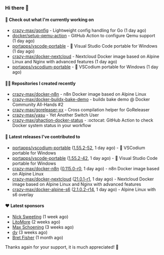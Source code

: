 ### Hi there 👋

#### 👷 Check out what I'm currently working on

- [crazy-max/gonfig](https://github.com/crazy-max/gonfig) - Lightweight config handling for Go (1 day ago)
- [docker/setup-qemu-action](https://github.com/docker/setup-qemu-action) - GitHub Action to configure Qemu support (1 day ago)
- [portapps/vscode-portable](https://github.com/portapps/vscode-portable) - 🚀 Visual Studio Code portable for Windows (1 day ago)
- [crazy-max/docker-nextcloud](https://github.com/crazy-max/docker-nextcloud) - Nextcloud Docker image based on Alpine Linux and Nginx with advanced features (1 day ago)
- [portapps/vscodium-portable](https://github.com/portapps/vscodium-portable) - 🚀 VSCodium portable for Windows (1 day ago)

#### 👨‍💻 Repositories I created recently

- [crazy-max/docker-n8n](https://github.com/crazy-max/docker-n8n) - n8n Docker image based on Alpine Linux
- [crazy-max/docker-buildx-bake-demo](https://github.com/crazy-max/docker-buildx-bake-demo) - buildx bake demo @ Docker Community All-Hands #2
- [crazy-max/goreleaser-xx](https://github.com/crazy-max/goreleaser-xx) - Cross compilation helper for GoReleaser
- [crazy-max/yasu](https://github.com/crazy-max/yasu) - Yet Another Switch User
- [crazy-max/ghaction-docker-status](https://github.com/crazy-max/ghaction-docker-status) - :octocat: GitHub Action to check Docker system status in your workflow

#### 🚀 Latest releases I've contributed to

- [portapps/vscodium-portable](https://github.com/portapps/vscodium-portable) ([1.55.2-52](https://github.com/portapps/vscodium-portable/releases/tag/1.55.2-52), 1 day ago) - 🚀 VSCodium portable for Windows
- [portapps/vscode-portable](https://github.com/portapps/vscode-portable) ([1.55.2-42](https://github.com/portapps/vscode-portable/releases/tag/1.55.2-42), 1 day ago) - 🚀 Visual Studio Code portable for Windows
- [crazy-max/docker-n8n](https://github.com/crazy-max/docker-n8n) ([0.115.0-r0](https://github.com/crazy-max/docker-n8n/releases/tag/0.115.0-r0), 1 day ago) - n8n Docker image based on Alpine Linux
- [crazy-max/docker-nextcloud](https://github.com/crazy-max/docker-nextcloud) ([21.0.1-r1](https://github.com/crazy-max/docker-nextcloud/releases/tag/21.0.1-r1), 1 day ago) - Nextcloud Docker image based on Alpine Linux and Nginx with advanced features
- [crazy-max/docker-alpine-s6](https://github.com/crazy-max/docker-alpine-s6) ([2.1.0.2-r14](https://github.com/crazy-max/docker-alpine-s6/releases/tag/2.1.0.2-r14), 1 day ago) - Alpine Linux with s6 overlay

#### ❤️ Latest sponsors
- [Nick Sweeting](https://github.com/pirate) (1 week ago)
- [LitoMore](https://github.com/LitoMore) (2 weeks ago)
- [Max Schoening](https://github.com/max) (3 weeks ago)
- [dy](https://github.com/dyipon) (3 weeks ago)
- [Bret Fisher](https://github.com/BretFisher) (1 month ago)

Thanks again for your support, it is much appreciated! 🙏
